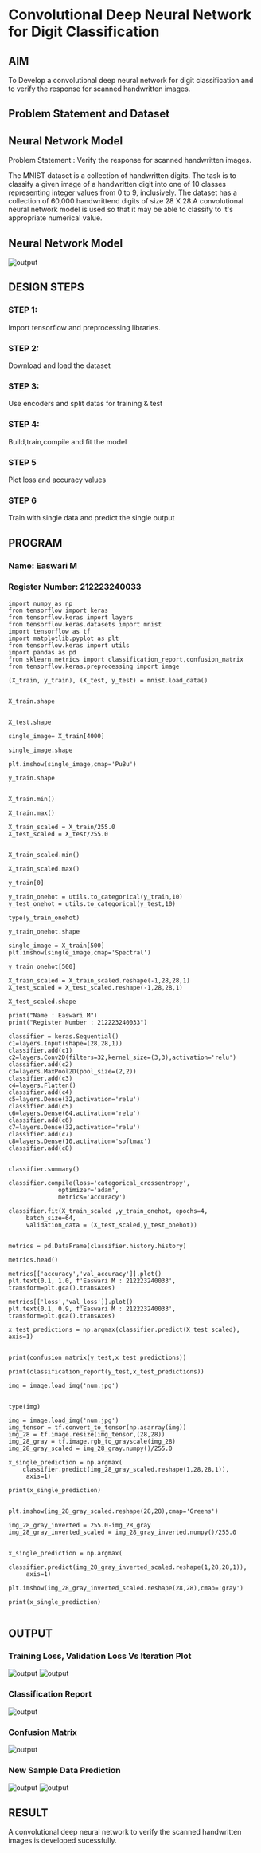 # Convolutional Deep Neural Network for Digit Classification

## AIM

To Develop a convolutional deep neural network for digit classification and to verify the response for scanned handwritten images.

## Problem Statement and Dataset

## Neural Network Model

Problem Statement : Verify the response for scanned handwritten images.

The MNIST dataset is a collection of handwritten digits. The task is to classify a given image of a handwritten digit into one of 10 classes representing integer values from 0 to 9, inclusively. The dataset has a collection of 60,000 handwrittend digits of size 28 X 28.A convolutional neural network model is used so that it may be able to classify to it's appropriate numerical value.

## Neural Network Model

![output](network.jpg)

## DESIGN STEPS

### STEP 1:
Import tensorflow and preprocessing libraries.

### STEP 2:
Download and load the dataset

### STEP 3:
Use encoders and split datas for training & test

###  STEP 4:
Build,train,compile and fit the model

### STEP 5
Plot loss and accuracy values

### STEP 6 
Train with single data and predict the single output

## PROGRAM

### Name: Easwari M
### Register Number: 212223240033


```
import numpy as np
from tensorflow import keras
from tensorflow.keras import layers
from tensorflow.keras.datasets import mnist
import tensorflow as tf
import matplotlib.pyplot as plt
from tensorflow.keras import utils
import pandas as pd
from sklearn.metrics import classification_report,confusion_matrix
from tensorflow.keras.preprocessing import image

(X_train, y_train), (X_test, y_test) = mnist.load_data()


X_train.shape


X_test.shape

single_image= X_train[4000]

single_image.shape

plt.imshow(single_image,cmap='PuBu')

y_train.shape


X_train.min()

X_train.max()

X_train_scaled = X_train/255.0
X_test_scaled = X_test/255.0


X_train_scaled.min()

X_train_scaled.max()

y_train[0]

y_train_onehot = utils.to_categorical(y_train,10)
y_test_onehot = utils.to_categorical(y_test,10)

type(y_train_onehot)

y_train_onehot.shape

single_image = X_train[500]
plt.imshow(single_image,cmap='Spectral')

y_train_onehot[500]

X_train_scaled = X_train_scaled.reshape(-1,28,28,1)
X_test_scaled = X_test_scaled.reshape(-1,28,28,1)

X_test_scaled.shape

print("Name : Easwari M")
print("Register Number : 212223240033")

classifier = keras.Sequential()
c1=layers.Input(shape=(28,28,1))
classifier.add(c1)
c2=layers.Conv2D(filters=32,kernel_size=(3,3),activation='relu')
classifier.add(c2)
c3=layers.MaxPool2D(pool_size=(2,2))
classifier.add(c3)
c4=layers.Flatten()
classifier.add(c4)
c5=layers.Dense(32,activation='relu')
classifier.add(c5)
c6=layers.Dense(64,activation='relu')
classifier.add(c6)
c7=layers.Dense(32,activation='relu')
classifier.add(c7)
c8=layers.Dense(10,activation='softmax')
classifier.add(c8)


classifier.summary()

classifier.compile(loss='categorical_crossentropy',
              optimizer='adam',
              metrics='accuracy')

classifier.fit(X_train_scaled ,y_train_onehot, epochs=4,
     batch_size=64,
     validation_data = (X_test_scaled,y_test_onehot))


metrics = pd.DataFrame(classifier.history.history)

metrics.head()

metrics[['accuracy','val_accuracy']].plot()
plt.text(0.1, 1.0, f'Easwari M : 212223240033', transform=plt.gca().transAxes)

metrics[['loss','val_loss']].plot()
plt.text(0.1, 0.9, f'Easwari M : 212223240033', transform=plt.gca().transAxes)

x_test_predictions = np.argmax(classifier.predict(X_test_scaled), axis=1)


print(confusion_matrix(y_test,x_test_predictions))

print(classification_report(y_test,x_test_predictions))

img = image.load_img('num.jpg')


type(img)

img = image.load_img('num.jpg')
img_tensor = tf.convert_to_tensor(np.asarray(img))
img_28 = tf.image.resize(img_tensor,(28,28))
img_28_gray = tf.image.rgb_to_grayscale(img_28)
img_28_gray_scaled = img_28_gray.numpy()/255.0

x_single_prediction = np.argmax(
    classifier.predict(img_28_gray_scaled.reshape(1,28,28,1)),
     axis=1)

print(x_single_prediction)


plt.imshow(img_28_gray_scaled.reshape(28,28),cmap='Greens')

img_28_gray_inverted = 255.0-img_28_gray
img_28_gray_inverted_scaled = img_28_gray_inverted.numpy()/255.0


x_single_prediction = np.argmax(
    classifier.predict(img_28_gray_inverted_scaled.reshape(1,28,28,1)),
     axis=1)

plt.imshow(img_28_gray_inverted_scaled.reshape(28,28),cmap='gray')

print(x_single_prediction)


```

## OUTPUT

### Training Loss, Validation Loss Vs Iteration Plot

![output](loss.jpg)
![output](accuracy.jpg)

### Classification Report

![output](classification.jpg)

### Confusion Matrix

![output](confusion.jpg)

### New Sample Data Prediction

![output](singlep.jpg)
![output](single.jpg)

## RESULT
A convolutional deep neural network  to verify the scanned handwritten images is developed sucessfully.
